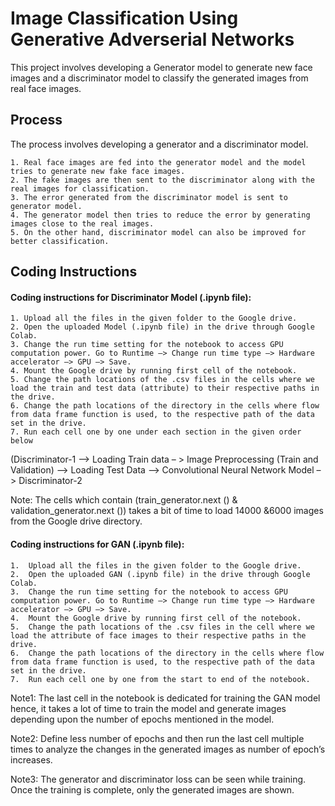 
# Image Classification Using Generative Adverserial Networks

This project involves developing a Generator model to generate new face images and a discriminator model to classify the generated images from real face images.


## Process
The process involves developing a generator and a discriminator model.

    1. Real face images are fed into the generator model and the model tries to generate new fake face images.
    2. The fake images are then sent to the discriminator along with the real images for classification.
    3. The error generated from the discriminator model is sent to generator model.
    4. The generator model then tries to reduce the error by generating images close to the real images.
    5. On the other hand, discriminator model can also be improved for better classification. 
## Coding Instructions

#### Coding instructions for Discriminator Model (.ipynb file):
   
    1. Upload all the files in the given folder to the Google drive.
    2. Open the uploaded Model (.ipynb file) in the drive through Google Colab.
    3. Change the run time setting for the notebook to access GPU computation power. Go to Runtime –> Change run time type –> Hardware accelerator –> GPU –> Save.
    4. Mount the Google drive by running first cell of the notebook.
    5. Change the path locations of the .csv files in the cells where we load the train and test data (attribute) to their respective paths in the drive.
    6. Change the path locations of the directory in the cells where flow from data frame function is used, to the respective path of the data set in the drive.
    7. Run each cell one by one under each section in the given order below
(Discriminator-1 --> Loading Train data – > Image Preprocessing (Train and Validation) –> Loading Test Data –> Convolutional Neural Network Model –> Discriminator-2

Note: The cells which contain (train_generator.next () & validation_generator.next ()) takes a bit of time to load 14000 &6000 images from the Google drive directory.

#### Coding instructions for GAN (.ipynb file):

   
    1.	Upload all the files in the given folder to the Google drive.
    2.	Open the uploaded GAN (.ipynb file) in the drive through Google Colab.
    3.	Change the run time setting for the notebook to access GPU computation power. Go to Runtime –> Change run time type –> Hardware accelerator –> GPU –> Save.
    4.	Mount the Google drive by running first cell of the notebook.
    5.	Change the path locations of the .csv files in the cell where we load the attribute of face images to their respective paths in the drive.
    6.	Change the path locations of the directory in the cells where flow from data frame function is used, to the respective path of the data set in the drive.
    7.	Run each cell one by one from the start to end of the notebook.


Note1: The last cell in the notebook is dedicated for training the GAN model hence, it takes a lot of time to train the model and generate images depending upon the number of epochs mentioned in the model.

Note2: Define less number of epochs and then run the last cell multiple times to analyze the changes in the generated images as number of epoch’s increases.

Note3: The generator and discriminator loss can be seen while training. Once the training is complete, only the generated images are shown.
